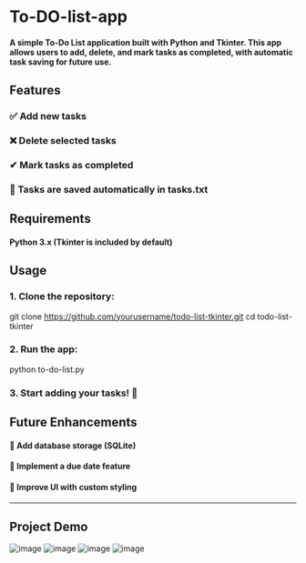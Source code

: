 # **To-DO-list-app**
#### A simple To-Do List application built with Python and Tkinter. This app allows users to add, delete, and mark tasks as completed, with automatic task saving for future use.

## **Features**
### ✅ Add new tasks
### ❌ Delete selected tasks
### ✔ Mark tasks as completed
### 💾 Tasks are saved automatically in tasks.txt

## **Requirements**
#### Python 3.x (Tkinter is included by default)

## **Usage**
### 1. Clone the repository:
git clone https://github.com/yourusername/todo-list-tkinter.git
cd todo-list-tkinter
### 2. Run the app:
python to-do-list.py
### 3. Start adding your tasks! 🎯

## **Future Enhancements**
#### 🔹 Add database storage (SQLite)
#### 🔹 Implement a due date feature
#### 🔹 Improve UI with custom styling

____________________________________________________________________________________

## Project Demo
![image](https://github.com/user-attachments/assets/fde6746f-57d4-4745-b8fd-49ecb2258672)
![image](https://github.com/user-attachments/assets/e65dbd6f-24cd-4788-ba6c-0d90b909c1bc)
![image](https://github.com/user-attachments/assets/a7b534e3-0bdb-41bf-81d1-ec9cbed44b9c)
![image](https://github.com/user-attachments/assets/034062ac-b15b-47c8-badb-17c8c18246df)
